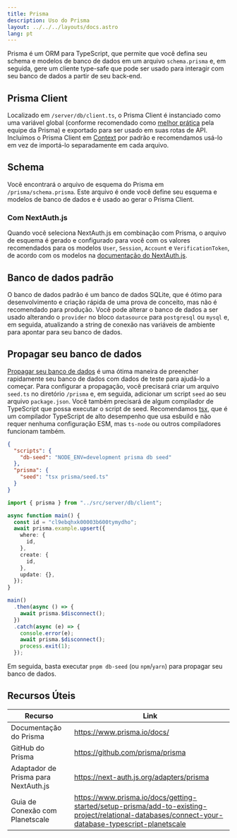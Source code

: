 ```yaml
---
title: Prisma
description: Uso do Prisma
layout: ../../../layouts/docs.astro
lang: pt
---
```


Prisma é um ORM para TypeScript, que permite que você defina seu schema e modelos de banco de dados em um arquivo `schema.prisma` e, em seguida, gere um cliente type-safe que pode ser usado para interagir com seu banco de dados a partir de seu back-end.

## Prisma Client

Localizado em `/server/db/client.ts`, o Prisma Client é instanciado como uma variável global (conforme recomendado como [melhor prática](https://www.prisma.io/docs/guides/database/troubleshooting-orm/help-articles/nextjs-prisma-client-dev-practices#problem) pela equipe da Prisma) e exportado para ser usado em suas rotas de API. Incluímos o Prisma Client em [Context](/en/usage/trpc#-servertrpccontextts) por padrão e recomendamos usá-lo em vez de importá-lo separadamente em cada arquivo.

## Schema

Você encontrará o arquivo de esquema do Prisma em `/prisma/schema.prisma`. Este arquivo é onde você define seu esquema e modelos de banco de dados e é usado ao gerar o Prisma Client.

### Com NextAuth.js

Quando você seleciona NextAuth.js em combinação com Prisma, o arquivo de esquema é gerado e configurado para você com os valores recomendados para os modelos `User`, `Session`, `Account` e `VerificationToken`, de acordo com os modelos na [documentação do NextAuth.js](https://next-auth.js.org/adapters/prisma).

## Banco de dados padrão

O banco de dados padrão é um banco de dados SQLite, que é ótimo para desenvolvimento e criação rápida de uma prova de conceito, mas não é recomendado para produção. Você pode alterar o banco de dados a ser usado alterando o `provider` no bloco `datasource` para `postgresql` ou `mysql` e, em seguida, atualizando a string de conexão nas variáveis de ambiente para apontar para seu banco de dados.

## Propagar seu banco de dados

[Propagar seu banco de dados](https://www.prisma.io/docs/guides/database/seed-database) é uma ótima maneira de preencher rapidamente seu banco de dados com dados de teste para ajudá-lo a começar. Para configurar a propagação, você precisará criar um arquivo `seed.ts` no diretório `/prisma` e, em seguida, adicionar um script `seed` ao seu arquivo `package.json`. Você também precisará de algum compilador de TypeScript que possa executar o script de seed. Recomendamos [tsx](https://github.com/esbuild-kit/tsx), que é um compilador TypeScript de alto desempenho que usa esbuild e não requer nenhuma configuração ESM, mas `ts-node` ou outros compiladores funcionam também.

```jsonc:package.json
{
  "scripts": {
    "db-seed": "NODE_ENV=development prisma db seed"
  },
  "prisma": {
    "seed": "tsx prisma/seed.ts"
  }
}
```

```ts:prisma/seed.ts
import { prisma } from "../src/server/db/client";

async function main() {
  const id = "cl9ebqhxk00003b600tymydho";
  await prisma.example.upsert({
    where: {
      id,
    },
    create: {
      id,
    },
    update: {},
  });
}

main()
  .then(async () => {
    await prisma.$disconnect();
  })
  .catch(async (e) => {
    console.error(e);
    await prisma.$disconnect();
    process.exit(1);
  });
```

Em seguida, basta executar `pnpm db-seed` (ou `npm`/`yarn`) para propagar seu banco de dados.

## Recursos Úteis

| Recurso                              | Link                                                                                                                                              |
| ------------------------------------ | ------------------------------------------------------------------------------------------------------------------------------------------------- |
| Documentação do Prisma               | https://www.prisma.io/docs/                                                                                                                       |
| GitHub do Prisma                     | https://github.com/prisma/prisma                                                                                                                  |
| Adaptador de Prisma para NextAuth.js | https://next-auth.js.org/adapters/prisma                                                                                                          |
| Guia de Conexão com Planetscale      | https://www.prisma.io/docs/getting-started/setup-prisma/add-to-existing-project/relational-databases/connect-your-database-typescript-planetscale |
